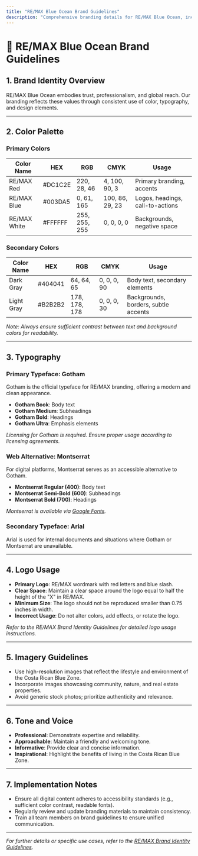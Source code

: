```yaml
---
title: "RE/MAX Blue Ocean Brand Guidelines"
description: "Comprehensive branding details for RE/MAX Blue Ocean, including color palette, typography, and usage guidelines."
---
```


# 🎨 RE/MAX Blue Ocean Brand Guidelines

## 1. Brand Identity Overview

RE/MAX Blue Ocean embodies trust, professionalism, and global reach. Our branding reflects these values through consistent use of color, typography, and design elements.

---

## 2. Color Palette

### Primary Colors

| Color Name       | HEX     | RGB           | CMYK             | Usage                                  |
|------------------|---------|---------------|------------------|----------------------------------------|
| RE/MAX Red       | #DC1C2E | 220, 28, 46   | 4, 100, 90, 3    | Primary branding, accents              |
| RE/MAX Blue      | #003DA5 | 0, 61, 165    | 100, 86, 29, 23  | Logos, headings, call-to-actions       |
| RE/MAX White     | #FFFFFF | 255, 255, 255 | 0, 0, 0, 0       | Backgrounds, negative space            |

### Secondary Colors

| Color Name       | HEX     | RGB           | CMYK             | Usage                                  |
|------------------|---------|---------------|------------------|----------------------------------------|
| Dark Gray        | #404041 | 64, 64, 65    | 0, 0, 0, 90      | Body text, secondary elements          |
| Light Gray       | #B2B2B2 | 178, 178, 178 | 0, 0, 0, 30      | Backgrounds, borders, subtle accents   |

*Note: Always ensure sufficient contrast between text and background colors for readability.*

---

## 3. Typography

### Primary Typeface: Gotham

Gotham is the official typeface for RE/MAX branding, offering a modern and clean appearance.

- **Gotham Book**: Body text
- **Gotham Medium**: Subheadings
- **Gotham Bold**: Headings
- **Gotham Ultra**: Emphasis elements

*Licensing for Gotham is required. Ensure proper usage according to licensing agreements.*

### Web Alternative: Montserrat

For digital platforms, Montserrat serves as an accessible alternative to Gotham.

- **Montserrat Regular (400)**: Body text
- **Montserrat Semi-Bold (600)**: Subheadings
- **Montserrat Bold (700)**: Headings

*Montserrat is available via [Google Fonts](https://fonts.google.com/specimen/Montserrat).*

### Secondary Typeface: Arial

Arial is used for internal documents and situations where Gotham or Montserrat are unavailable.

---

## 4. Logo Usage

- **Primary Logo**: RE/MAX wordmark with red letters and blue slash.
- **Clear Space**: Maintain a clear space around the logo equal to half the height of the "X" in RE/MAX.
- **Minimum Size**: The logo should not be reproduced smaller than 0.75 inches in width.
- **Incorrect Usage**: Do not alter colors, add effects, or rotate the logo.

*Refer to the RE/MAX Brand Identity Guidelines for detailed logo usage instructions.*

---

## 5. Imagery Guidelines

- Use high-resolution images that reflect the lifestyle and environment of the Costa Rican Blue Zone.
- Incorporate images showcasing community, nature, and real estate properties.
- Avoid generic stock photos; prioritize authenticity and relevance.

---

## 6. Tone and Voice

- **Professional**: Demonstrate expertise and reliability.
- **Approachable**: Maintain a friendly and welcoming tone.
- **Informative**: Provide clear and concise information.
- **Inspirational**: Highlight the benefits of living in the Costa Rican Blue Zone.

---

## 7. Implementation Notes

- Ensure all digital content adheres to accessibility standards (e.g., sufficient color contrast, readable fonts).
- Regularly review and update branding materials to maintain consistency.
- Train all team members on brand guidelines to ensure unified communication.

---

*For further details or specific use cases, refer to the [RE/MAX Brand Identity Guidelines](https://www.readkong.com/page/re-max-brand-identity-trademark-and-graphic-standards-3379012).*

